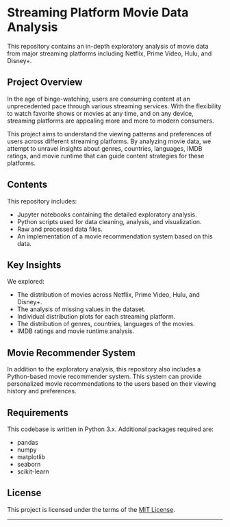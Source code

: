 # Streaming Platform Movie Data Analysis

This repository contains an in-depth exploratory analysis of movie data from major streaming platforms including Netflix, Prime Video, Hulu, and Disney+. 

## Project Overview

In the age of binge-watching, users are consuming content at an unprecedented pace through various streaming services. With the flexibility to watch favorite shows or movies at any time, and on any device, streaming platforms are appealing more and more to modern consumers. 

This project aims to understand the viewing patterns and preferences of users across different streaming platforms. By analyzing movie data, we attempt to unravel insights about genres, countries, languages, IMDB ratings, and movie runtime that can guide content strategies for these platforms.

## Contents

This repository includes:

- Jupyter notebooks containing the detailed exploratory analysis.
- Python scripts used for data cleaning, analysis, and visualization.
- Raw and processed data files.
- An implementation of a movie recommendation system based on this data.

## Key Insights

We explored:

- The distribution of movies across Netflix, Prime Video, Hulu, and Disney+.
- The analysis of missing values in the dataset.
- Individual distribution plots for each streaming platform.
- The distribution of genres, countries, languages of the movies.
- IMDB ratings and movie runtime analysis.

## Movie Recommender System

In addition to the exploratory analysis, this repository also includes a Python-based movie recommender system. This system can provide personalized movie recommendations to the users based on their viewing history and preferences.

## Requirements

This codebase is written in Python 3.x. Additional packages required are:

- pandas
- numpy
- matplotlib
- seaborn
- scikit-learn



## License

This project is licensed under the terms of the [MIT License](/LICENSE).

---


